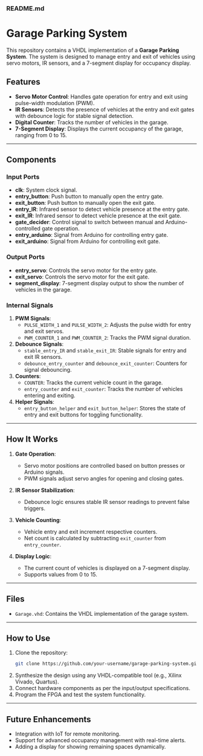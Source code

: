 ### README.md

# Garage Parking System

This repository contains a VHDL implementation of a **Garage Parking System**. The system is designed to manage entry and exit of vehicles using servo motors, IR sensors, and a 7-segment display for occupancy display. 

## Features
- **Servo Motor Control**: Handles gate operation for entry and exit using pulse-width modulation (PWM).
- **IR Sensors**: Detects the presence of vehicles at the entry and exit gates with debounce logic for stable signal detection.
- **Digital Counter**: Tracks the number of vehicles in the garage.
- **7-Segment Display**: Displays the current occupancy of the garage, ranging from 0 to 15.

---

## Components

### Input Ports
- **clk**: System clock signal.
- **entry_button**: Push button to manually open the entry gate.
- **exit_button**: Push button to manually open the exit gate.
- **entry_IR**: Infrared sensor to detect vehicle presence at the entry gate.
- **exit_IR**: Infrared sensor to detect vehicle presence at the exit gate.
- **gate_decider**: Control signal to switch between manual and Arduino-controlled gate operation.
- **entry_arduino**: Signal from Arduino for controlling entry gate.
- **exit_arduino**: Signal from Arduino for controlling exit gate.

### Output Ports
- **entry_servo**: Controls the servo motor for the entry gate.
- **exit_servo**: Controls the servo motor for the exit gate.
- **segment_display**: 7-segment display output to show the number of vehicles in the garage.

### Internal Signals
1. **PWM Signals**:
   - `PULSE_WIDTH_1` and `PULSE_WIDTH_2`: Adjusts the pulse width for entry and exit servos.
   - `PWM_COUNTER_1` and `PWM_COUNTER_2`: Tracks the PWM signal duration.
2. **Debounce Signals**:
   - `stable_entry_IR` and `stable_exit_IR`: Stable signals for entry and exit IR sensors.
   - `debounce_entry_counter` and `debounce_exit_counter`: Counters for signal debouncing.
3. **Counters**:
   - `COUNTER`: Tracks the current vehicle count in the garage.
   - `entry_counter` and `exit_counter`: Tracks the number of vehicles entering and exiting.
4. **Helper Signals**:
   - `entry_button_helper` and `exit_button_helper`: Stores the state of entry and exit buttons for toggling functionality.

---

## How It Works
1. **Gate Operation**:
   - Servo motor positions are controlled based on button presses or Arduino signals.
   - PWM signals adjust servo angles for opening and closing gates.
   
2. **IR Sensor Stabilization**:
   - Debounce logic ensures stable IR sensor readings to prevent false triggers.
   
3. **Vehicle Counting**:
   - Vehicle entry and exit increment respective counters.
   - Net count is calculated by subtracting `exit_counter` from `entry_counter`.

4. **Display Logic**:
   - The current count of vehicles is displayed on a 7-segment display.
   - Supports values from 0 to 15.

---

## Files
- `Garage.vhd`: Contains the VHDL implementation of the garage system.

---

## How to Use
1. Clone the repository:
   ```bash
   git clone https://github.com/your-username/garage-parking-system.git
   ```
2. Synthesize the design using any VHDL-compatible tool (e.g., Xilinx Vivado, Quartus).
3. Connect hardware components as per the input/output specifications.
4. Program the FPGA and test the system functionality.

---

## Future Enhancements
- Integration with IoT for remote monitoring.
- Support for advanced occupancy management with real-time alerts.
- Adding a display for showing remaining spaces dynamically.

